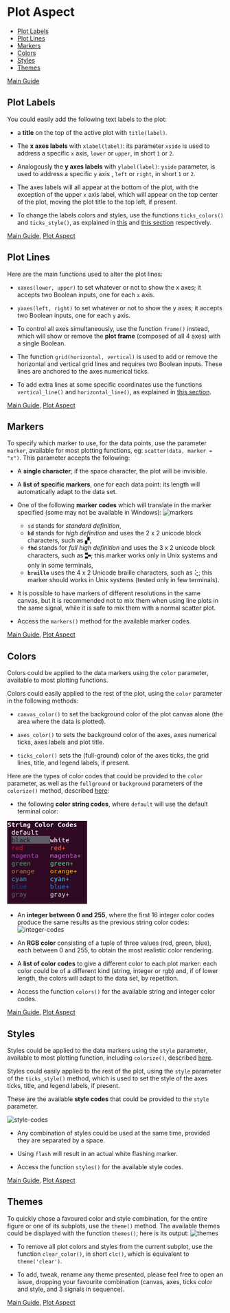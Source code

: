 # Plot Aspect

- [Plot Labels](https://github.com/piccolomo/plotext/blob/master/readme/aspect.md#plot-labels)
- [Plot Lines](https://github.com/piccolomo/plotext/blob/master/readme/aspect.md#plot-lines)
- [Markers](https://github.com/piccolomo/plotext/blob/master/readme/aspect.md#markers)
- [Colors](https://github.com/piccolomo/plotext/blob/master/readme/aspect.md#colors)
- [Styles](https://github.com/piccolomo/plotext/blob/master/readme/aspect.md#styles)
- [Themes](https://github.com/piccolomo/plotext/blob/master/readme/aspect.md#themes)

[Main Guide](https://github.com/piccolomo/plotext#guide)

## Plot Labels

You could easily add the following text labels to the plot:

- a **title** on the top of the active plot with `title(label)`.

- The **x axes labels** with `xlabel(label)`: its parameter `xside` is used to address a specific `x` axis, `lower` or `upper`, in short `1` or `2`.

- Analogously the **y axes labels** with `ylabel(label)`: `yside` parameter, is used to address a specific `y` axis , `left` or `right`, in short `1` or `2`.

- The axes labels will all appear at the bottom of the plot, with the exception of the upper `x` axis label, which will appear on the top center of the plot, moving the plot title to the top left, if present.

- To change the labels colors and styles, use the functions `ticks_colors()` and `ticks_style()`, as explained in [this](https://github.com/piccolomo/plotext/blob/master/readme/aspect.md#colors) and [this section](https://github.com/piccolomo/plotext/blob/master/readme/aspect.md#styles) respectively.

[Main Guide](https://github.com/piccolomo/plotext#guide), [Plot Aspect](https://github.com/piccolomo/plotext/blob/master/readme/aspect.md#plot-aspect)

## Plot Lines

Here are the main functions used to alter the plot lines:

- `xaxes(lower, upper)` to set whatever or not to show the x axes; it accepts two Boolean inputs, one for each `x` axis.

- `yaxes(left, right)` to set whatever or not to show the y axes; it accepts two Boolean inputs, one for each `y` axis.

- To control all axes simultaneously, use the function `frame()` instead, which will show or remove the **plot frame** (composed of all 4 axes) with a single Boolean.

- The function `grid(horizontal, vertical)` is used to add or remove the horizontal and vertical grid lines and requires two Boolean inputs. These lines are anchored to the axes numerical ticks.

- To add extra lines at some specific coordinates use the functions `vertical_line()` and `horizontal_line()`, as explained in [this section](https://github.com/piccolomo/plotext/blob/master/readme/other.md#line-plot).

[Main Guide](https://github.com/piccolomo/plotext#guide), [Plot Aspect](https://github.com/piccolomo/plotext/blob/master/readme/aspect.md#plot-aspect)

## Markers

To specify which marker to use, for the data points, use the parameter `marker`, available for most plotting functions, eg: `scatter(data, marker = "x")`. 
This parameter accepts the following:

- A **single character**; if the space character, the plot will be invisible.

- A **list of specific markers**, one for each data point: its length will automatically adapt to the data set.

- One of the following **marker codes** which will translate in the marker specified (some may not be available in Windows): 
  ![markers](https://raw.githubusercontent.com/piccolomo/plotext/master/data/markers.png)
  
  - `sd` stands for *standard definition*,
  - **`hd`** stands for *high definition* and uses the 2 x 2 unicode block characters, such as ▞,  
  - **`fhd`** stands for *full high definition* and uses the 3 x 2 unicode block characters, such as 🬗; this marker works only in Unix systems and only in some terminals,
  - **`braille`** uses the 4 x 2 Unicode braille characters, such as ⢕; this marker should works in Unix systems (tested only in few terminals).

- It is possible to have markers of different resolutions in the same canvas, but it is recommended not to mix them when using line plots in the same signal, while it is safe to mix them with a normal scatter plot.

- Access the `markers()` method for the available marker codes.

[Main Guide](https://github.com/piccolomo/plotext#guide), [Plot Aspect](https://github.com/piccolomo/plotext/blob/master/readme/aspect.md#plot-aspect)

## Colors

Colors could be applied to the data markers using the `color` parameter, available to most plotting functions.

Colors could easily applied to the rest of the plot, using the `color` parameter in the following methods:

- `canvas_color()` to set the background color of the plot canvas alone (the area where the data is plotted).

- `axes_color()` to sets the background color of the axes, axes numerical ticks, axes labels and plot title.

- `ticks_color()` sets the (full-ground) color of the axes ticks, the grid lines, title, and legend labels, if present.

Here are the types of color codes that could be provided to the `color` parameter, as well as the `fullground` or `background` parameters of the `colorize()` method, described [here](https://github.com/piccolomo/plotext/blob/master/readme/utilities.md#colored-text):

- the following **color string codes**, where `default` will use the default terminal color:

![color-codes](https://raw.githubusercontent.com/piccolomo/plotext/master/data/color-codes.png)

- An **integer between 0 and 255**, where the first 16 integer color codes produce the same results as the previous string color codes:
  ![integer-codes](https://raw.githubusercontent.com/piccolomo/plotext/master/data/integer-codes.png)

- An **RGB color** consisting of a tuple of three values (red, green, blue), each between 0 and 255, to obtain the most realistic color rendering.

- A **list of color codes** to give a different color to each plot marker: each color could be of a different kind (string, integer or rgb) and, if of lower length, the colors will adapt to the data set, by repetition.

- Access the function `colors()` for the available string and integer color codes.

[Main Guide](https://github.com/piccolomo/plotext#guide), [Plot Aspect](https://github.com/piccolomo/plotext/blob/master/readme/aspect.md#plot-aspect)

## Styles

Styles could be applied to the data markers using the `style` parameter, available to most plotting function, including `colorize()`, described [here](https://github.com/piccolomo/plotext/blob/master/readme/utilities.md#colored-text).

Styles could easily applied to the rest of the plot, using the `style` parameter of the  `ticks_style()` method, which is used to set the style of the axes ticks, title, and legend labels, if present.

These are the available **style codes** that could be provided to the `style` parameter.

![style-codes](https://raw.githubusercontent.com/piccolomo/plotext/master/data/styles.png)

- Any combination of styles could be used at the same time, provided they are separated by a space.

- Using `flash` will result in an actual white flashing marker.

- Access the function `styles()` for the available style codes.

[Main Guide](https://github.com/piccolomo/plotext#guide), [Plot Aspect](https://github.com/piccolomo/plotext/blob/master/readme/aspect.md#plot-aspect)

## Themes

To quickly chose a favoured color and style combination, for the entire figure or one of its subplots, use the `theme()` method. 
The available themes could be displayed with the function `themes()`; here is its output: 
![themes](https://raw.githubusercontent.com/piccolomo/plotext/master/data/themes.png)

- To remove all plot colors and styles from the current subplot, use the function `clear_color()`, in short `clc()`, which is equivalent to `theme('clear')`.

- To add, tweak, rename any theme presented, please feel free to open an issue, dropping your favourite combination (canvas, axes, ticks color and style, and 3 signals in sequence).

[Main Guide](https://github.com/piccolomo/plotext#guide), [Plot Aspect](https://github.com/piccolomo/plotext/blob/master/readme/aspect.md#plot-aspect)
